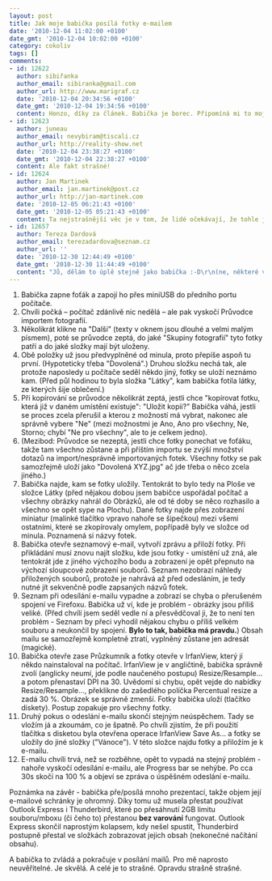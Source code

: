 ```yaml
---
layout: post
title: Jak moje babička posílá fotky e-mailem
date: '2010-12-04 11:02:00 +0100'
date_gmt: '2010-12-04 10:02:00 +0100'
category: cokoliv
tags: []
comments:
- id: 12622
  author: sibiřanka
  author_email: sibiranka@gmail.com
  author_url: http://www.marigraf.cz
  date: '2010-12-04 20:34:56 +0100'
  date_gmt: '2010-12-04 19:34:56 +0100'
  content: Honzo, díky za článek. Babička je borec. Připomíná mi to moji matiku - sérií špatných postupů ke správnému výsledku.
- id: 12623
  author: juneau
  author_email: nevybiram@tiscali.cz
  author_url: http://reality-show.net
  date: '2010-12-04 23:38:27 +0100'
  date_gmt: '2010-12-04 22:38:27 +0100'
  content: Ale fakt strašné!
- id: 12624
  author: Jan Martinek
  author_email: jan.martinek@post.cz
  author_url: http://jan-martinek.com
  date: '2010-12-05 06:21:43 +0100'
  date_gmt: '2010-12-05 05:21:43 +0100'
  content: Ta nejstrašnější věc je v tom, že lidé očekávají, že tohle je normální způsob, jak s počítačem pracovat. Očekávají tu spoustu kroků, které se jim zdají nesmyslné a zároveň nevyhnutelné, a programy tak složité, že je nikdy nemůžou zvládnout. Ach jo :/
- id: 12657
  author: Tereza Dardová
  author_email: terezadardova@seznam.cz
  author_url: ''
  date: '2010-12-30 12:44:49 +0100'
  date_gmt: '2010-12-30 11:44:49 +0100'
  content: "Jů, dělám to úplě stejně jako babička :-D\r\n(ne, některé věci umím, ale jiné zase ne - třeba zmenšit si fotky)\r\nJen když mi takhle seznam kvůli velikosti souborů spadne (vím už kolik fotek max můžu poslat, tak je pošlu ve více mailech a nebo pečlivě vybírám :) ), uloží se mi do rozepsaných i text a stačí jen znovu přidat přílohy."
---
```

<ol>
<li>Babička zapne foťák a zapojí ho přes miniUSB do předního portu počítače.</li>
<li>Chvíli počká – počítač zdánlivě nic nedělá – ale pak vyskočí Průvodce importem fotografií.</li>
<li>Několikrát klikne na "Další" (texty v oknem jsou dlouhé a velmi malým písmem), poté se průvodce zeptá, do jaké "Skupiny fotografií" tyto fotky patří a do jaké složky mají být uloženy.</li>
<li>Obě položky už jsou předvyplněné od minula, proto přepíše aspoň tu první. (Hypoteticky třeba "Dovolená".) Druhou složku nechá tak, ale protože naposledy u počítače seděl někdo jiný, fotky se uloží neznámo kam. (Před půl hodinou to byla složka "Látky", kam babička fotila látky, ze kterých šije oblečení.)</li>
<li>Při kopírování se průvodce několikrát zeptá, jestli chce "kopírovat fotku, která již v daném umístění existuje": "Uložit kopii?" Babička váhá, jestli se proces zcela přerušil a kterou z možností má vybrat, nakonec ale správně vybere "Ne" (mezi možnostmi je Ano, Ano pro všechny, Ne, Storno; chybí "Ne pro všechny", ale to je celkem jedno).</li>
<li>(Mezibod: Průvodce se nezeptá, jestli chce fotky ponechat ve foťáku, takže tam všechno zůstane a při příštím importu se zvýší množství dotazů na import/nesprávně importovaných fotek. Všechny fotky se pak samozřejmě uloží jako "Dovolená XYZ.jpg" ač jde třeba o něco zcela jiného.)</li>
<li>Babička najde, kam se fotky uložily. Tentokrát to bylo tedy na Ploše ve složce Látky (před nějakou dobou jsem babičce uspořádal počítač a všechny obrázky nahrál do Obrázků, ale od té doby se něco rozhasilo a všechno se opět sype na Plochu). Dané fotky najde přes zobrazení miniatur (malinké tlačítko vpravo nahoře se šipečkou) mezi všemi ostatními, které se zkopírovaly omylem, popřípadě byly ve složce od minula. Poznamená si názvy fotek.</li>
<li>Babička otevře seznamový e-mail, vytvoří zprávu a přiloží fotky. Při přikládání musí znovu najít složku, kde jsou fotky - umístění už zná, ale tentokrát jde z jiného výchozího bodu a zobrazení je opět přepnuto na výchozí sloupcové zobrazení souborů. Seznam nezobrazí náhledy přiložených souborů, protože je nahrává až před odesláním, je tedy nutné jít sekvenčně podle zapsaných názvů fotek.</li>
<li>Seznam při odesílání e-mailu vypadne a zobrazí se chyba o přerušeném spojení ve Firefoxu. Babička už ví, kde je problém - obrázky jsou příliš veliké. (Před chvílí jsem seděl vedle ní a přesvědčoval ji, že to není ten problém - Seznam by přeci vyhodil nějakou chybu o příliš velkém souboru a neukončil by spojení. <strong>Bylo to tak, babička má pravdu.</strong>) Obsah mailu se samozřejmě kompletně ztratí, vyplněný zůstane jen adresát (magické).</li>
<li>Babička otevře zase Průzkumník a fotky otevře v IrfanView, který jí někdo nainstaloval na počítač. IrfanView je v angličtině, babička správně zvolí (anglicky neumí, jde podle naučeného postupu) Resize/Resample... a potom přenastaví DPI na 30. Uvědomí si chybu, opět vejde do nabídky Resize/Resample..., překlikne do zašedlého políčka Percentual resize a zadá 30 %. Obrázek se správně zmenší. Fotky babička uloží (tlačítko diskety). Postup zopakuje pro všechny fotky.</li>
<li>Druhý pokus o odeslání e-mailu skončí stejným neúspěchem. Tady se vložím já a zkoumám, co je špatně. Po chvíli zjistím, že při použití tlačítka s disketou byla otevřena operace IrfanView Save As... a fotky se uložily do jiné složky ("Vánoce"). V této složce najdu fotky a přiložím je k e-mailu.</li>
<li>E-mailu chvíli trvá, než se rozběhne, opět to vypadá na stejný problém - nahoře vyskočí odesílání e-mailu, ale Progress bar se nehýbe. Po cca 30s skočí na 100 % a objeví se zpráva o úspěšném odeslání e-mailu.</li>
</ol>
<p>Poznámka na závěr - babička pře/posílá mnoho prezentací, takže objem její e-mailové schránky je ohromný. Díky tomu už musela přestat používat Outlook Express i Thunderbird, které po přesáhnutí 2GB limitu souboru/mboxu (či čeho to) přestanou <strong>bez varování</strong> fungovat. Outlook Express skončil naprostým kolapsem, kdy nešel spustit, Thunderbird postupně přestal ve složkách zobrazovat jejich obsah (nekonečné načítání obsahu).</p>
<p>A babička to zvládá a pokračuje v posílání mailů. Pro mě naprosto neuvěřitelné. Je skvělá. A celé je to strašné. Opravdu strašně strašné.</p>
